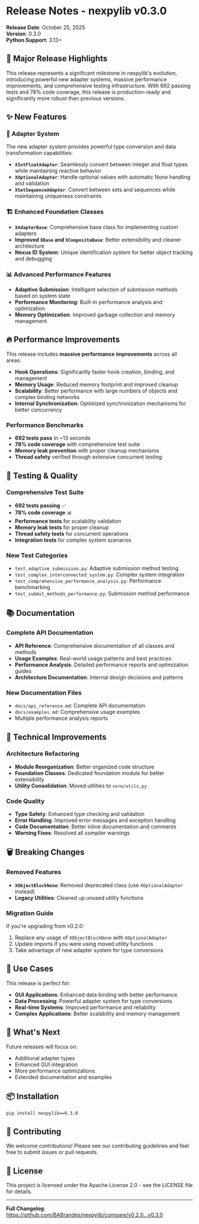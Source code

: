 # Release Notes - nexpylib v0.3.0

**Release Date**: October 25, 2025  
**Version**: 0.3.0  
**Python Support**: 3.13+  

## 🚀 Major Release Highlights

This release represents a significant milestone in nexpylib's evolution, introducing powerful new adapter systems, massive performance improvements, and comprehensive testing infrastructure. With 692 passing tests and 78% code coverage, this release is production-ready and significantly more robust than previous versions.

## ✨ New Features

### 🔧 Adapter System
The new adapter system provides powerful type conversion and data transformation capabilities:

- **`XIntFloatAdapter`**: Seamlessly convert between integer and float types while maintaining reactive behavior
- **`XOptionalAdapter`**: Handle optional values with automatic None handling and validation
- **`XSetSequenceAdapter`**: Convert between sets and sequences while maintaining uniqueness constraints

### 🏗️ Enhanced Foundation Classes
- **`XAdapterBase`**: Comprehensive base class for implementing custom adapters
- **Improved `XBase` and `XCompositeBase`**: Better extensibility and cleaner architecture
- **Nexus ID System**: Unique identification system for better object tracking and debugging

### 📊 Advanced Performance Features
- **Adaptive Submission**: Intelligent selection of submission methods based on system state
- **Performance Monitoring**: Built-in performance analysis and optimization
- **Memory Optimization**: Improved garbage collection and memory management

## 🔥 Performance Improvements

This release includes **massive performance improvements** across all areas:

- **Hook Operations**: Significantly faster hook creation, binding, and management
- **Memory Usage**: Reduced memory footprint and improved cleanup
- **Scalability**: Better performance with large numbers of objects and complex binding networks
- **Internal Synchronization**: Optimized synchronization mechanisms for better concurrency

### Performance Benchmarks
- **692 tests pass** in ~13 seconds
- **78% code coverage** with comprehensive test suite
- **Memory leak prevention** with proper cleanup mechanisms
- **Thread safety** verified through extensive concurrent testing

## 🧪 Testing & Quality

### Comprehensive Test Suite
- **692 tests passing** ✅
- **78% code coverage** 📊
- **Performance tests** for scalability validation
- **Memory leak tests** for proper cleanup
- **Thread safety tests** for concurrent operations
- **Integration tests** for complex system scenarios

### New Test Categories
- `test_adaptive_submission.py`: Adaptive submission method testing
- `test_complex_interconnected_system.py`: Complex system integration
- `test_comprehensive_performance_analysis.py`: Performance benchmarking
- `test_submit_methods_performance.py`: Submission method performance

## 📚 Documentation

### Complete API Documentation
- **API Reference**: Comprehensive documentation of all classes and methods
- **Usage Examples**: Real-world usage patterns and best practices
- **Performance Analysis**: Detailed performance reports and optimization guides
- **Architecture Documentation**: Internal design decisions and patterns

### New Documentation Files
- `docs/api_reference.md`: Complete API documentation
- `docs/examples.md`: Comprehensive usage examples
- Multiple performance analysis reports

## 🔧 Technical Improvements

### Architecture Refactoring
- **Module Reorganization**: Better organized code structure
- **Foundation Classes**: Dedicated foundation module for better extensibility
- **Utility Consolidation**: Moved utilities to `core/utils.py`

### Code Quality
- **Type Safety**: Enhanced type checking and validation
- **Error Handling**: Improved error messages and exception handling
- **Code Documentation**: Better inline documentation and comments
- **Warning Fixes**: Resolved all compiler warnings

## 🗑️ Breaking Changes

### Removed Features
- **`XObjectBlockNone`**: Removed deprecated class (use `XOptionalAdapter` instead)
- **Legacy Utilities**: Cleaned up unused utility functions

### Migration Guide
If you're upgrading from v0.2.0:
1. Replace any usage of `XObjectBlockNone` with `XOptionalAdapter`
2. Update imports if you were using moved utility functions
3. Take advantage of new adapter system for type conversions

## 🎯 Use Cases

This release is perfect for:
- **GUI Applications**: Enhanced data binding with better performance
- **Data Processing**: Powerful adapter system for type conversions
- **Real-time Systems**: Improved performance and reliability
- **Complex Applications**: Better scalability and memory management

## 🔮 What's Next

Future releases will focus on:
- Additional adapter types
- Enhanced GUI integration
- More performance optimizations
- Extended documentation and examples

## 📦 Installation

```bash
pip install nexpylib==0.3.0
```

## 🤝 Contributing

We welcome contributions! Please see our contributing guidelines and feel free to submit issues or pull requests.

## 📄 License

This project is licensed under the Apache License 2.0 - see the LICENSE file for details.

---

**Full Changelog**: https://github.com/BABrandes/nexpylib/compare/v0.2.0...v0.3.0
